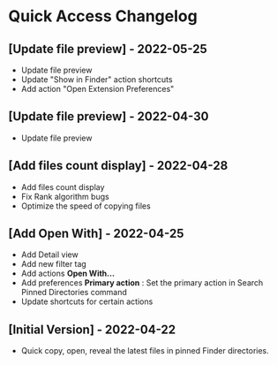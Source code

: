 # Quick Access Changelog

## [Update file preview] - 2022-05-25

- Update file preview
- Update "Show in Finder" action shortcuts
- Add action "Open Extension Preferences"

## [Update file preview] - 2022-04-30

- Update file preview

## [Add files count display] - 2022-04-28

- Add files count display
- Fix Rank algorithm bugs
- Optimize the speed of copying files

## [Add Open With] - 2022-04-25

- Add Detail view
- Add new filter tag
- Add actions **Open With...**
- Add preferences **Primary action** : Set the primary action in Search Pinned Directories command
- Update shortcuts for certain actions

## [Initial Version] - 2022-04-22

- Quick copy, open, reveal the latest files in pinned Finder directories.
